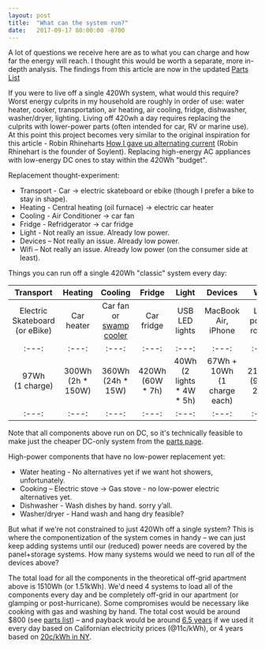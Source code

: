 ```yaml
---
layout: post
title:  "What can the system run?"
date:   2017-09-17 08:00:00 -0700
---
```



A lot of questions we receive here are as to what you can charge and how far the energy will reach. I thought this would be worth a separate, more in-depth analysis. The findings from this article are now in the updated <a href="/parts.html" target="_blank">Parts List</a>

If you were to live off a single 420Wh system, what would this require?
Worst energy culprits in my household are roughly in order of use: water heater, cooker, transportation, air heating, air cooling, fridge, dishwasher, washer/dryer, lighting. Living off 420wh a day requires replacing the culprits with lower-power parts (often intended for car, RV or marine use). At this point this project becomes very similar to the original inspiration for this article - Robin Rhineharts <a href="https://arstechnica.com/gadgets/2015/08/op-ed-how-i-gave-up-alternating-current/" target="_blank">How I gave up alternating current</a> (Robin Rhinehart is the founder of Soylent). Replacing high-energy AC appliances with low-energy DC ones to stay within the 420Wh "budget".


Replacement thought-experiment:
* Transport - Car -> electric skateboard or ebike (though I prefer a bike to stay in shape).
* Heating - Central heating (oil furnace) -> electric car heater
* Cooling - Air Conditioner -> car fan
* Fridge - Refridgerator -> car fridge
* Light - Not really an issue. Already low power.
* Devices – Not really an issue. Already low power.
* Wifi – Not really an issue. Already low power (on the consumer side at least).

Things you can run off a single 420Wh "classic" system every day:

Transport | Heating | Cooling | Fridge | Light | Devices | Wifi
:---:|:---:|:---:|:---:|:---:|:---:|:---:
Electric Skateboard (or eBike) | Car heater | Car fan or <a href="https://www.youtube.com/watch?v=aHbQYajfGqM" target="_blank">swamp cooler</a> | Car fridge | USB LED lights | MacBook Air, iPhone | Low power router
:---:|:---:|:---:|:---:|:---:|:---:|:---:
97Wh<br>(1 charge) | 300Wh<br>(2h * 150W) | 360Wh<br>(24h * 15W) |  420Wh<br>(60W * 7h) | 40Wh<br>(2 lights * 4W * 5h)	| 67Wh + 10Wh<br>(1 charge each) | 216Wh<br>(9W * 24h)
:---:|:---:|:---:|:---:|:---:|:---:|:---:

Note that all components above run on DC, so it's technically feasible to make just the cheaper DC-only system from the <a href="/parts.html">parts page</a>.

High-power components that have no low-power replacement yet:
* Water heating - No alternatives yet if we want hot showers, unfortunately.
* Cooking – Electric stove -> Gas stove - no low-power electric alternatives yet.
* Dishwasher - Wash dishes by hand. sorry y’all. 
* Washer/dryer - Hand wash and hang dry feasible? 

But what if we're not constrained to just 420Wh off a single system? This is where the componentization of the system comes in handy – we can just keep adding systems until our (reduced) power needs are covered by the panel+storage systems. How many systems would we need to run <i>all</i> of the devices above?

The total load for all the components in the theoretical off-grid apartment above is 1510Wh (or 1.51kWh). We'd need 4 systems to load all of the components every day and be completely off-grid in our apartment (or glamping or post-hurricane). Some compromises would be necessary like cooking with gas and washing by hand. The total cost would be around $800 (see <a href="/parts.html" target="_blank"> parts list</a>) – and payback would be around <a href="/2017/02/12/Financial-Payback.html" target="_blank"> 6.5 years</a> if we used it every day based on Californian electricity prices (@11c/kWh), or 4 years based on <a href="https://www.bls.gov/regions/new-york-new-jersey/news-release/averageenergyprices_newyorkarea.htm" target="_blank">20c/kWh in NY</a>.
